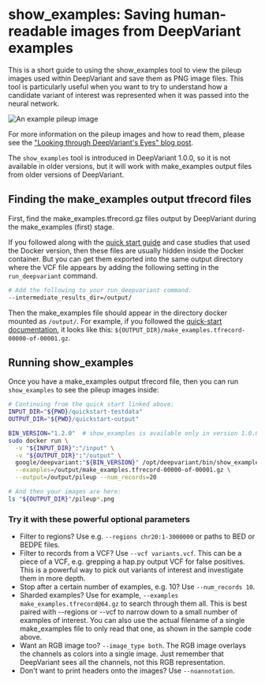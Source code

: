 # show_examples: Saving human-readable images from DeepVariant examples

This is a short guide to using the show_examples tool to view the pileup images
used within DeepVariant and save them as PNG image files. This tool is
particularly useful when you want to try to understand how a candidate variant
of interest was represented when it was passed into the neural network.

![An example pileup image](images/example_0.10.0.png)

For more information on the pileup images and how to read them, please see the
["Looking through DeepVariant's Eyes" blog post](https://google.github.io/deepvariant/posts/2020-02-20-looking-through-deepvariants-eyes/).

The `show_examples` tool is introduced in DeepVariant 1.0.0, so it is not
available in older versions, but it will work with make_examples output files
from older versions of DeepVariant.

## Finding the make_examples output tfrecord files

First, find the make_examples.tfrecord.gz files output by DeepVariant during the
make_examples (first) stage.

If you followed along with the [quick start guide](deepvariant-quick-start.md)
and case studies that used the Docker version, then these files are usually
hidden inside the Docker container. But you can get them exported into the same
output directory where the VCF file appears by adding the following setting in
the `run_deepvariant` command.

```bash
# Add the following to your run_deepvariant command.
--intermediate_results_dir=/output/
```

Then the make_examples file should appear in the directory docker mounted as
`/output/`. For example, if you followed the
[quick-start documentation](deepvariant-quick-start.md), it looks like this:
`${OUTPUT_DIR}/make_examples.tfrecord-00000-of-00001.gz`.

## Running show_examples

Once you have a make_examples output tfrecord file, then you can run
`show_examples` to see the pileup images inside:

```bash
# Continuing from the quick start linked above:
INPUT_DIR="${PWD}/quickstart-testdata"
OUTPUT_DIR="${PWD}/quickstart-output"

BIN_VERSION="1.2.0"  # show_examples is available only in version 1.0.0 and later.
sudo docker run \
  -v "${INPUT_DIR}":"/input" \
  -v "${OUTPUT_DIR}":"/output" \
  google/deepvariant:"${BIN_VERSION}" /opt/deepvariant/bin/show_examples \
  --examples=/output/make_examples.tfrecord-00000-of-00001.gz \
  --output=/output/pileup --num_records=20

# And then your images are here:
ls "${OUTPUT_DIR}"/pileup*.png
```

### Try it with these powerful optional parameters

*   Filter to regions? Use e.g. `--regions chr20:1-3000000` or paths to BED or
    BEDPE files.
*   Filter to records from a VCF? Use `--vcf variants.vcf`. This can be a piece
    of a VCF, e.g. grepping a hap.py output VCF for false positives. This is a
    powerful way to pick out variants of interest and investigate them in more
    depth.
*   Stop after a certain number of examples, e.g. 10? Use `--num_records 10`.
*   Sharded examples? Use for example, `--examples make_examples.tfrecord@64.gz`
    to search through them all. This is best paired with --regions or --vcf to
    narrow down to a small number of examples of interest. You can also use the
    actual filename of a single make_examples file to only read that one, as
    shown in the sample code above.
*   Want an RGB image too? `--image_type both`. The RGB image overlays the
    channels as colors into a single image. Just remember that DeepVariant sees
    all the channels, not this RGB representation.
*   Don't want to print headers onto the images? Use `--noannotation`.
